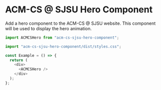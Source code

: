 # ACM-CS @ SJSU Hero Component

Add a hero component to the ACM-CS @ SJSU website. This component will be used to display the hero animation.

```js
import ACMCSHero from "acm-cs-sjsu-hero-component";

import "acm-cs-sjsu-hero-component/dist/styles.css";

const Example = () => {
  return (
    <div>
      <ACMCSHero />
    </div>
  );
};
```
